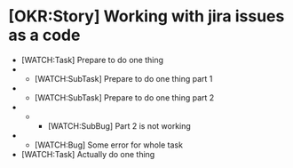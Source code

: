 # [OKR:Story] Working with jira issues as a code
- [WATCH:Task] Prepare to do one thing
- - [WATCH:SubTask] Prepare to do one thing part 1
- - [WATCH:SubTask] Prepare to do one thing part 2
- - - [WATCH:SubBug] Part 2 is not working
- - [WATCH:Bug] Some error for whole task
- [WATCH:Task] Actually do one thing